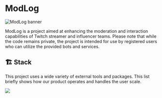 # ModLog 

![ModLog banner](https://i.ibb.co/JxxVMWz/chrome-o-Ucie-Wqu-UT.png)

ModLog is a project aimed at enhancing the moderation and interaction capabilities of Twitch streamer and influencer teams. Please note that while the code remains private, the project is intended for use by registered users who can utilize the provided bots and services.

## 🏗️ Stack

This project uses a wide variety of external tools and packages. This list briefly shows how our product operates and handles the user scale.

<p align="left">
  <img src="https://skillicons.dev/icons?i=typescript,postgres,redis,kafka,docker,linux,nextjs,tailwind,nestjs,discordjs,bun" />
</p>
